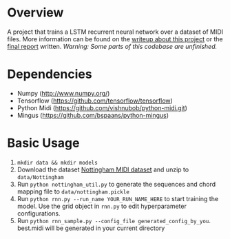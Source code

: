 Overview
============
A project that trains a LSTM recurrent neural network over a dataset of MIDI files. More information can be found on the [writeup about this project](http://yoavz.com/music_rnn/) or the [final report](http://yoavz.com/music_rnn_paper.pdf) written. *Warning: Some parts of this codebase are unfinished.*

Dependencies
============

* Numpy (http://www.numpy.org/)
* Tensorflow (https://github.com/tensorflow/tensorflow)
* Python Midi (https://github.com/vishnubob/python-midi.git)
* Mingus (https://github.com/bspaans/python-mingus)

Basic Usage
===========

1. `mkdir data && mkdir models`
2. Download the dataset [Nottingham MIDI dataset](http://www-etud.iro.umontreal.ca/~boulanni/Nottingham.zip) and unzip to `data/Nottingham`
3. Run `python nottingham_util.py` to generate the sequences and chord mapping file to `data/nottingham.pickle`
4. Run `python rnn.py --run_name YOUR_RUN_NAME_HERE` to start training the model. Use the grid object in `rnn.py` to edit hyperparameter
   configurations.
5. Run `python rnn_sample.py --config_file generated_config_by_you`. best.midi will be generated in your current directory
